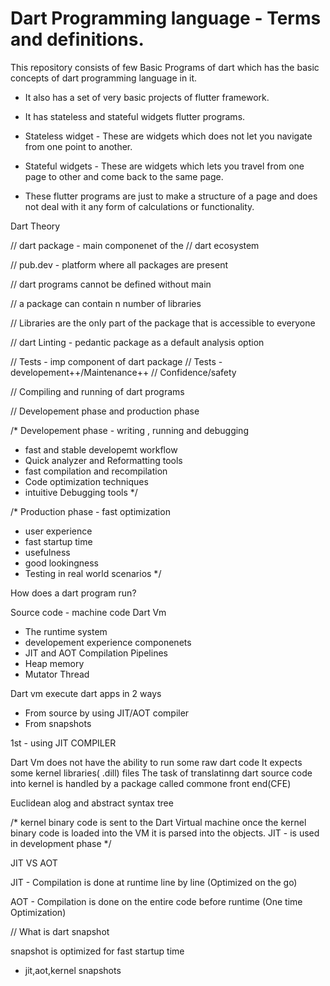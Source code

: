 # Dart Programming language - Terms and definitions.
This repository consists of few Basic Programs of dart which has the basic concepts of dart programming language in it.

- It also has a set of very basic projects of flutter framework.

- It has stateless and stateful widgets flutter programs.

- Stateless widget - These are widgets which does not let you navigate from one point to another.

- Stateful widgets - These are widgets which lets you travel from one page to other and come back to the same page.

- These flutter programs are just to make a structure of a page and does not deal with it any form of calculations or functionality.


Dart Theory

// dart package - main componenet of the 
// dart ecosystem

// pub.dev - platform where all packages are present

// dart programs cannot be defined without main

// a package can contain n number of libraries

// Libraries are the only part of the package that is accessible to everyone

// dart Linting - pedantic package as a default analysis option

// Tests - imp component of dart package
// Tests - developement++/Maintenance++
// Confidence/safety

// Compiling and running of dart programs

// Developement phase and production phase

/*
Developement phase - writing , running and debugging
- fast and stable developemt workflow
- Quick analyzer and Reformatting tools
- fast compilation and recompilation
- Code optimization techniques
- intuitive Debugging tools
*/

/*
Production phase - fast optimization
- user experience
- fast startup time 
- usefulness
- good lookingness
- Testing in real world scenarios
*/

How does a dart program run?

Source code - machine code
Dart Vm
- The runtime system
- developement experience componenets
- JIT and AOT Compilation Pipelines
- Heap memory
- Mutator Thread

Dart vm execute dart apps in 2 ways
- From source by using JIT/AOT compiler
- From snapshots

1st - using JIT COMPILER

Dart Vm does not have the ability to run some raw dart code
It expects some kernel libraries( .dill) files
The task of translatinng dart source code into kernel
is handled by a package called commone front end(CFE)


Euclidean alog and abstract syntax tree

/* kernel binary code is sent to the Dart Virtual machine
 once the kernel binary code is loaded into the VM it is parsed into
 the objects.
 JIT - is used in development phase
  */

JIT VS AOT

JIT - Compilation is done at runtime line by line 
(Optimized on the go)

AOT - Compilation is done on the entire code before runtime
(One time Optimization)

// What is dart snapshot
 
snapshot is optimized for fast startup time
- jit,aot,kernel snapshots
